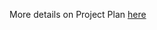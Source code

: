More details on Project Plan [here](https://docs.google.com/document/d/19JTwCuUn1H77es02_9HT25m8tlH08hSkcl3JyjyJCaA/edit?usp=sharing)
